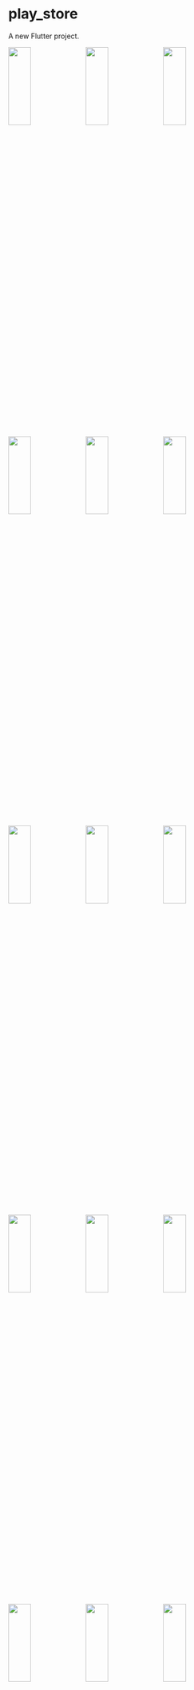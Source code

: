 # play_store

A new Flutter project.

<p>
<img src="https://user-images.githubusercontent.com/119872080/236783368-edc1bfee-0287-4a59-bea2-261b6ece10d5.png" height="20%" width="30%" >
<img src="https://user-images.githubusercontent.com/119872080/236783404-28f94d17-51c5-4fa5-8a4f-a3fbdc909f00.png" height="20%" width="30%" >
<img src="https://user-images.githubusercontent.com/119872080/236783425-ae920c03-cf6b-4bd2-a13f-687e7fc926fe.png" height="20%" width="30%" >
<img src="https://user-images.githubusercontent.com/119872080/236783454-455e7c0b-5d9f-4c82-a5bf-d6e16292fa32.png" height="20%" width="30%" >
<img src="https://user-images.githubusercontent.com/119872080/236783466-d02eae23-e7e5-41af-ade9-f12724e55b06.png" height="20%" width="30%" >
<img src="https://user-images.githubusercontent.com/119872080/236783487-5482e83c-857b-4bda-8139-2c7f3c2a9532.png" height="20%" width="30%" >
<img src="https://user-images.githubusercontent.com/119872080/236783519-8c2c3fee-b98b-413d-a5ea-92229dd86a21.png" height="20%" width="30%" >
<img src="https://user-images.githubusercontent.com/119872080/236783569-3ce3efcc-8ead-406a-bf98-6614be97bbf5.png" height="20%" width="30%" >
<img src="https://user-images.githubusercontent.com/119872080/236783624-e5c623c7-817b-4518-ba14-ccb2040e716f.png" height="20%" width="30%" >
<img src="https://user-images.githubusercontent.com/119872080/236783654-4eeed78c-b69d-4e54-8c1a-8f650386ce99.png" height="20%" width="30%" >
<img src="https://user-images.githubusercontent.com/119872080/236783665-3463283c-9c02-47db-a09f-c8d0a2cabff2.png" height="20%" width="30%" >
<img src="https://user-images.githubusercontent.com/119872080/236783695-958bcff0-3e4a-475e-97e8-a81bf0edfd88.png" height="20%" width="30%" >
<img src="https://user-images.githubusercontent.com/119872080/236783881-b77dd610-7d67-4bb6-a3c8-43cd7f1310e0.png" height="20%" width="30%" >
<img src="https://user-images.githubusercontent.com/119872080/236783909-ba562031-3b10-4f66-8e61-d9f4b5956ab2.png" height="20%" width="30%" >
<img src="https://user-images.githubusercontent.com/119872080/236783940-2bd7d817-082b-4728-8171-70e879c8ce1f.png" height="20%" width="30%" >
<img src="https://user-images.githubusercontent.com/119872080/236783960-d34815f9-2de9-4c1e-8dd9-37b0d0fa3fb8.png" height="20%" width="30%" >
</p>
